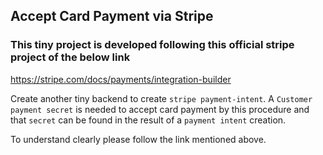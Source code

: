 ## Accept Card Payment via Stripe

### This tiny project is developed following this official stripe project of the below link
https://stripe.com/docs/payments/integration-builder

Create another tiny backend to create `stripe payment-intent`.
A `Customer payment secret` is needed to accept card payment by this procedure and that `secret` can be found in the result of a `payment intent` creation.

To understand clearly please follow the link mentioned above.